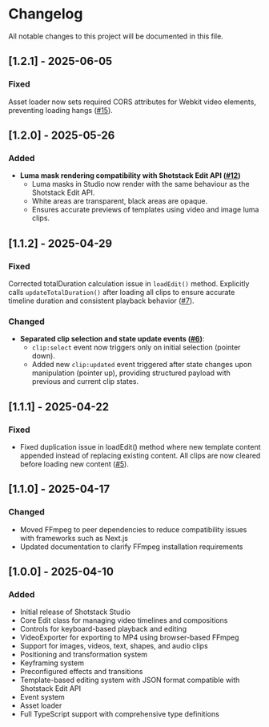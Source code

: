 # Changelog

All notable changes to this project will be documented in this file.

## [1.2.1] - 2025-06-05

### Fixed

Asset loader now sets required CORS attributes for Webkit video elements, preventing loading hangs ([#15](https://github.com/shotstack/shotstack-studio-sdk/issues/15)).

## [1.2.0] - 2025-05-26

### Added

- **Luma mask rendering compatibility with Shotstack Edit API ([#12](https://github.com/shotstack/shotstack-studio-sdk/issues/12))**
  - Luma masks in Studio now render with the same behaviour as the Shotstack Edit API.
  - White areas are transparent, black areas are opaque.
  - Ensures accurate previews of templates using video and image luma clips.

## [1.1.2] - 2025-04-29

### Fixed

Corrected totalDuration calculation issue in `loadEdit()` method. Explicitly calls `updateTotalDuration()` after loading all clips to ensure accurate timeline duration and consistent playback behavior ([#7](https://github.com/shotstack/shotstack-studio-sdk/issues/7)).

### Changed

- **Separated clip selection and state update events ([#6](https://github.com/shotstack/shotstack-studio-sdk/issues/6))**:
  - `clip:select` event now triggers only on initial selection (pointer down).
  - Added new `clip:updated` event triggered after state changes upon manipulation (pointer up), providing structured payload with previous and current clip states.

## [1.1.1] - 2025-04-22

### Fixed

- Fixed duplication issue in loadEdit() method where new template content appended instead of replacing existing content. All clips are now cleared before loading new content ([#5](https://github.com/shotstack/shotstack-studio-sdk/issues/5)).

## [1.1.0] - 2025-04-17

### Changed

- Moved FFmpeg to peer dependencies to reduce compatibility issues with frameworks such as Next.js
- Updated documentation to clarify FFmpeg installation requirements

## [1.0.0] - 2025-04-10

### Added

- Initial release of Shotstack Studio
- Core Edit class for managing video timelines and compositions
- Controls for keyboard-based playback and editing
- VideoExporter for exporting to MP4 using browser-based FFmpeg
- Support for images, videos, text, shapes, and audio clips
- Positioning and transformation system
- Keyframing system
- Preconfigured effects and transitions
- Template-based editing system with JSON format compatible with Shotstack Edit API
- Event system
- Asset loader
- Full TypeScript support with comprehensive type definitions
